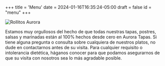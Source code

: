 +++
title = 'Menu'
date = 2024-01-16T16:35:24-05:00
draft = false
id = "menu"
+++

![Rollitos Aurora](/imgs/Rollitos_Aurora.JPG)



Estamos muy orgullosos del hecho de que todas nuestras tapas, postres, salsas y marinadas están al 100% hechos desde cero en Aurora Tapas. Si tiene alguna pregunta o consulta sobre cualquiera de nuestros platos, no dude en contactarnos antes de su visita. Para cualquier requisito o intolerancia dietética, háganos conocer para que podamos asegurarnos de que su visita con nosotros sea lo más agradable posible.